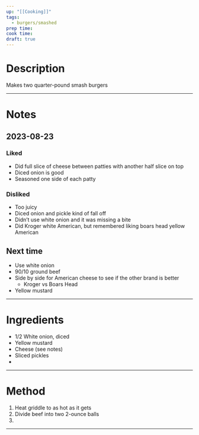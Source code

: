 ```yaml
---
up: "[[Cooking]]"
tags:
  - burgers/smashed
prep time: 
cook time: 
draft: true
---
```

# Description
Makes two quarter-pound smash burgers

---
# Notes
## 2023-08-23
### Liked
* Did full slice of cheese between patties with another half slice on top
*  Diced onion is good
* Seasoned one side of each patty 
### Disliked
* Too juicy
* Diced onion and pickle kind of fall off
* Didn’t use white onion and it was missing a bite
* Did Kroger white American, but remembered liking boars head yellow American 
## Next time
* Use white onion
* 90/10 ground beef
* Side by side for American cheese to see if the other brand is better
	* Kroger vs Boars Head
* Yellow mustard
---
# Ingredients
* 1/2 White onion, diced
* Yellow mustard
* Cheese (see notes)
* Sliced pickles
* 
---
# Method
1. Heat griddle to as hot as it gets
2. Divide beef into two 2-ounce balls
3. 

---